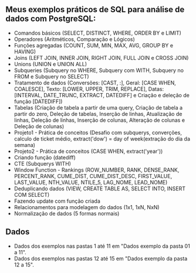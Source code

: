 
## Meus exemplos práticos de SQL para análise de dados com PostgreSQL:
- Comandos básicos (SELECT, DISTINCT, WHERE, ORDER BY e LIMIT)
- Operadores (Aritméticos, Comparação e Lógicos)
- Funções agregadas (COUNT, SUM, MIN, MAX, AVG, GROUP BY e HAVING)
- Joins (LEFT JOIN, INNER JOIN, RIGHT JOIN, FULL JOIN e CROSS JOIN)
- Unions (UNION e UNION ALL)
- Subqueries (Subquery no WHERE, Subquery com WITH, Subquery no FROM e Subquery no SELECT)
- Tratamento de dados (Conversões: [CAST, :], Geral: [CASE WHEN, COALESCE], Texto: [LOWER, UPPER, TRIM, REPLACE], Datas: [INTERVAL, DATE_TRUNC, EXTRACT, DATEDIFF] e Criação e deleção de função [DATEDIFF])
- Tabelas (Criação de tabela a partir de uma query, Criação de tabela a partir do zero, Deleção de tabelas, Inserção de linhas, Atualização de linhas, Deleção de linhas, Inserção de colunas, Alteração de colunas e Deleção de colunas)
- Projeto1 - Prática de conceitos (Desafio com subquerys, converções, calculo de ticket médio, extract('dow') =  day of week(extração do dia da semana)
- Projeto2 - Prática de conceitos (CASE WHEN, extract('year'))
- Criando função (datediff)
- CTE (Subquerys WITH)
- Window Function - Rankings (ROW_NUMBER, RANK, DENSE_RANK, PERCENT_RANK, CUME_DIST, CUME_DIST_DESC, FIRST_VALUE, LAST_VALUE, NTH_VALUE, NTILE_5, LAG_NOME, LEAD_NOME)
- Deduplicando dados  (VIEW,  CREATE TABLE AS, SELECT INTO, INSERT COM SELECT)
- Fazendo update com função criada
- Relacionamentos para  modelagem do dados (1x1, 1xN, NxN)
- Normalização de dados (5 formas normais)

## Dados
- Dados dos exemplos nas pastas 1 até 11 em "Dados exemplo da pasta 01 a 11".
- Dados dos exemplos nas pastas 12 até 15 em "Dados exemplo da pasta 12 a 15".

